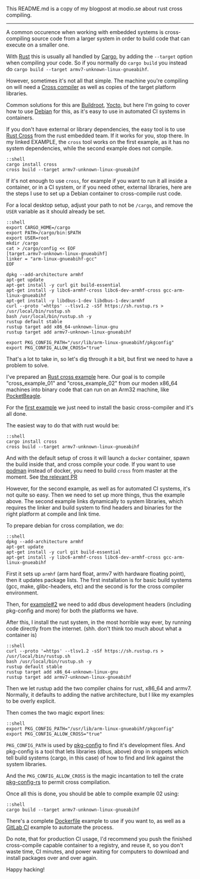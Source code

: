 This README.md is a copy of my blogpost at modio.se about rust cross compiling.

--- 

A common occurence when working with embedded systems is cross-compiling
source code from a larger system in order to build code that can execute on a
smaller one.

With [Rust](https://www.rust-lang.org/) this is usually all handled by  [Cargo](https://doc.rust-lang.org/stable/cargo/),
by adding the `--target` option when compiling your code.
So if you normally do `cargo build` you instead do `cargo build --target armv7-unknown-linux-gnueabihf`.

However, sometimes it's not all that simple. The machine you're compiling on
will need a [Cross compiler](https://en.wikipedia.org/wiki/Cross_compiler) as
well as copies of the target platform libraries. 

Common solutions for this are [Buildroot](https://buildroot.org/),
[Yocto](https://www.yoctoproject.org/), but here I'm going to cover how to use
[Debian](https://wiki.debian.org/CrossCompiling)  for this, as it's easy to use
in automated CI systems in containers.

If you don't have external or library dependencies, the easy tool is to use
[Rust Cross](https://github.com/rust-embedded/cross) from the rust embedded
team. If it works for you, stop there. In my linked EXAMPLE, the `cross` tool
works on the first example, as it has no system dependencies, while the second
example does not compile.

    ::shell
    cargo install cross
    cross build --target armv7-unknown-linux-gnueabihf

If it's not enough to use `cross`, for example if you want to run it all inside
a container, or in a CI system, or if you need other, external libraries,  here
are the steps I use to set up a Debian container to cross-compile rust code.

For a local desktop setup, adjust your path to not be `/cargo`, and remove the
`USER` variable as it should already be set.

    ::shell
    export CARGO_HOME=/cargo
    export PATH=/cargo/bin:$PATH
    export USER=root
    mkdir /cargo
    cat > /cargo/config << EOF
    [target.armv7-unknown-linux-gnueabihf]
    linker = "arm-linux-gnueabihf-gcc"
    EOF

    dpkg --add-architecture armhf
    apt-get update 
    apt-get install -y curl git build-essential
    apt-get install -y libc6-armhf-cross libc6-dev-armhf-cross gcc-arm-linux-gnueabihf
    apt-get install -y libdbus-1-dev libdbus-1-dev:armhf
    curl --proto '=https' --tlsv1.2 -sSf https://sh.rustup.rs > /usr/local/bin/rustup.sh
    bash /usr/local/bin/rustup.sh -y
    rustup default stable
    rustup target add x86_64-unknown-linux-gnu
    rustup target add armv7-unknown-linux-gnueabihf

    export PKG_CONFIG_PATH="/usr/lib/arm-linux-gnueabihf/pkgconfig"
    export PKG_CONFIG_ALLOW_CROSS="true"

That's a lot to take in, so let's dig through it a bit, but first we need to
have a problem to solve.

I've prepared an [Rust cross
example](https://gitlab.com/Spindel/rust-cross-example/) here. Our goal is to
compile "cross_example_01" and "cross_example_02" from our moden x86_64
machines into binary code that can run on an Arm32 machine, like
[PocketBeagle](https://beagleboard.org/pocket).

For the [first
example](https://gitlab.com/Spindel/rust-cross-example/-/blob/master/cross_example_01/src/main.rs)
we just need to install the basic cross-compiler and it's all done.

The easiest way to do that with rust would be: 

    ::shell
    cargo install cross
    cross build --target armv7-unknown-linux-gnueabihf

And with the default setup of cross it will launch a `docker` container, spawn
the build inside that, and cross compile your code. If you want to use
[podman](https://podman.io/) instead of docker, you need to build `cross` from
master at the moment. See [the relevant PR](https://github.com/rust-embedded/cross/pull/344/files)

However, for the second example, as well as for automated CI systems, it's not
quite so easy. Then we need to set up more things, thus the example above. The
second example links dynamically to system libraries, which requires the linker
and build system to find headers and binaries for the right platform at compile
and link time.

To prepare debian for cross compilation, we do:

    ::shell
    dpkg --add-architecture armhf
    apt-get update
    apt-get install -y curl git build-essential
    apt-get install -y libc6-armhf-cross libc6-dev-armhf-cross gcc-arm-linux-gnueabihf

First it sets up `armhf` (arm hard float, armv7 with hardware floating point),
then it updates package lists. The first installation is for basic build
systems (gcc, make, glibc-headers, etc) and the second is for the cross
compiler environment.

Then, for [example#2](https://gitlab.com/Spindel/rust-cross-example/-/blob/master/cross_example_02/src/main.rs)
we need to add dbus development headers (including pkg-config and more) for
both the platforms we have. 

After this, I install the rust system, in the most horrible way ever, by
running code directly from the internet. (shh. don't think too much about what
a container is)

    ::shell
    curl --proto '=https' --tlsv1.2 -sSf https://sh.rustup.rs > /usr/local/bin/rustup.sh
    bash /usr/local/bin/rustup.sh -y
    rustup default stable
    rustup target add x86_64-unknown-linux-gnu
    rustup target add armv7-unknown-linux-gnueabihf

Then we let rustup add the two compiler chains for rust, x86_64 and armv7.
Normally, it defaults to adding the native architecture, but I like my examples
to be overly explicit.

Then comes the two magic export lines:

    ::shell
    export PKG_CONFIG_PATH="/usr/lib/arm-linux-gnueabihf/pkgconfig"
    export PKG_CONFIG_ALLOW_CROSS="true"

`PKG_CONFIG_PATH` is used by [pkg-config](https://www.freedesktop.org/wiki/Software/pkg-config/)
to find it's development files. And pkg-config is a tool that lets libraries
(dbus, above) drop in snippets which tell build systems (cargo, in this case)
of how to find and link against the system libraries.

And the `PKG_CONFIG_ALLOW_CROSS` is the magic incantation to tell the crate
[pkg-config-rs](https://github.com/rust-lang/pkg-config-rs#external-configuration-via-target-scoped-environment-variables)
to permit cross compilation.

Once all this is done, you should be able to compile example 02 using:
   
    ::shell
    cargo build --target armv7-unknown-linux-gnueabihf

There's a complete
[Dockerfile](https://gitlab.com/Spindel/rust-cross-example/-/blob/master/Dockerfile)
example to use if you want to, as well as a 
[GitLab CI](https://gitlab.com/Spindel/rust-cross-example/-/blob/master/.gitlab-ci.yml)
example to automate the process.

Do note, that for production CI usage, I'd recommend you push the finished
cross-compile capable container to a registry, and reuse it, so you don't waste
time, CI minutes, and power waiting for computers to download and install
packages over and over again.

Happy hacking!
